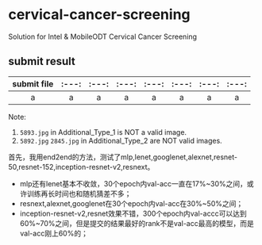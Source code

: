 # cervical-cancer-screening
Solution for Intel &amp; MobileODT Cervical Cancer Screening

## submit result

| submit file |:---:|:---:|:---:|:---:|:---:|:---:|:---:|
|:-----------:|:---:|:---:|:---:|:---:|:---:|:---:|:---:|
|a|a|a|a|a|a|a|a|

Note:

1. `5893.jpg` in Additional_Type_1 is NOT a valid image.
2. `5892.jpg` `2845.jpg` in Additional_Type_2 are NOT valid images.

首先，我用end2end的方法，测试了mlp,lenet,googlenet,alexnet,resnet-50,resnet-152,inception-resnet-v2,resnext。  
*  mlp还有lenet基本不收敛，30个epoch内val-acc一直在17%~30%之间，或许训练再长时间也和随机猜差不多；
*  resnext,alexnet,googlenet在30个epoch内val-acc在30%~50%之间；
*  inception-resnet-v2,resnet效果不错，300个epoch内val-accc可以达到60%~70%之间，但是提交的结果最好的rank不是val-acc最高的模型，而是val-acc刚上60%的；
